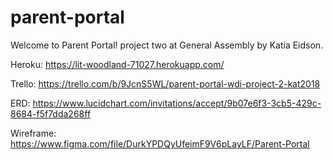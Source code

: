 # parent-portal

Welcome to Parent Portal! project two at General Assembly by Katia Eidson.

Heroku: https://lit-woodland-71027.herokuapp.com/

Trello: https://trello.com/b/9JcnS5WL/parent-portal-wdi-project-2-kat2018

ERD: https://www.lucidchart.com/invitations/accept/9b07e6f3-3cb5-429c-8684-f5f7dda268ff

Wireframe: https://www.figma.com/file/DurkYPDQyUfeimF9V6pLayLF/Parent-Portal

